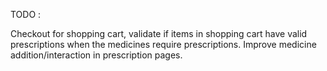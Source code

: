 TODO :

Checkout for shopping cart, validate if items in shopping cart have valid prescriptions when the medicines require prescriptions.
Improve medicine addition/interaction in prescription pages.
